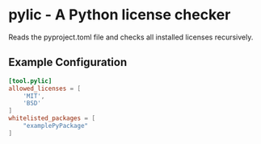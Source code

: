# pylic - A Python license checker

Reads the pyproject.toml file and checks all installed licenses recursively.

## Example Configuration

```pyproject.toml
[tool.pylic]
allowed_licenses = [
    'MIT',
    'BSD'
]
whitelisted_packages = [
    "examplePyPackage"
]
```
